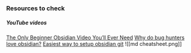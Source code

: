 ### Resources to check
##### YouTube videos 
[The Only Beginner Obsidian Video You’ll Ever Need](https://youtu.be/oYoHKy72Qy0)
[Why do bug hunters love obsidian?](https://youtu.be/r9xa5kMNVpQ)
[Easiest way to setup obsidian git](https://www.youtube.com/watch?v=5YZz38U20ws&ab_channel=FleetingNotes)
[]()
![[md cheatsheet.png]]

